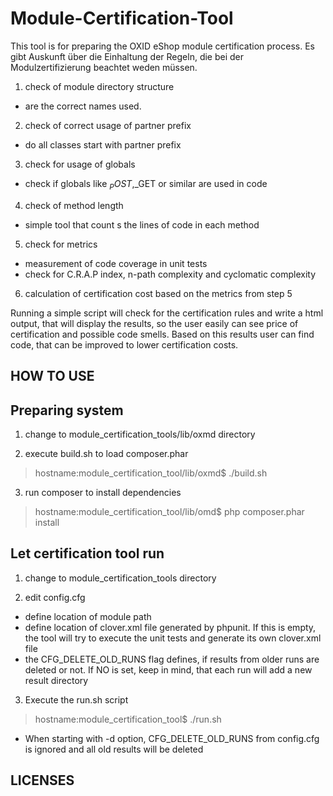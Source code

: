Module-Certification-Tool
==========================


This tool is for preparing the OXID eShop module certification process.
Es gibt Auskunft über die Einhaltung der Regeln, die bei der Modulzertifizierung beachtet weden müssen.

1. check of module directory structure
 * are the correct names used.

2. check of correct usage of partner prefix
 * do all classes start with partner prefix

3. check for usage of globals
 * check if globals like $_POST,$_GET or similar are used in code

4. check of method length
 * simple tool that count s the lines of code in each method

5. check for metrics
 * measurement of code coverage in unit tests
 * check for C.R.A.P index, n-path complexity and cyclomatic complexity

6. calculation of certification cost based on the metrics from step 5

Running a simple script will check for the certification rules and write a html output, that will display the results,
so the user easily can see price of certification and possible code smells. Based on this results user can find code, that can be improved to lower certification costs.


HOW TO USE
----------
## Preparing system

1. change to module_certification_tools/lib/oxmd directory

2. execute build.sh to load composer.phar
> hostname:module_certification_tool/lib/oxmd$ ./build.sh

3. run composer to install dependencies
> hostname:module_certification_tool/lib/omd$ php composer.phar install

## Let certification tool run
1. change to module_certification_tools directory

2. edit config.cfg
 * define location of module path
 * define location of clover.xml file generated by phpunit. If this is empty, the tool will try to execute the unit tests and generate its own clover.xml file
 * the CFG_DELETE_OLD_RUNS flag defines, if results from older runs are deleted or not. If NO is set, keep in mind, that each run will add a new result directory

3. Execute the run.sh script
> hostname:module_certification_tool$ ./run.sh
 * When starting with -d option, CFG_DELETE_OLD_RUNS from config.cfg is ignored and all old results will be deleted



LICENSES
--------
